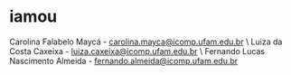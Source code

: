 # iamou

Carolina Falabelo Maycá - carolina.mayca@icomp.ufam.edu.br \\
Luiza da Costa Caxeixa - luiza.caxeixa@icomp.ufam.edu.br \\
Fernando Lucas Nascimento Almeida - fernando.almeida@icomp.ufam.edu.br
